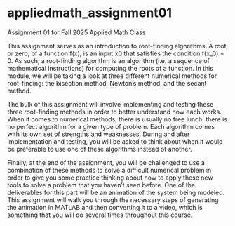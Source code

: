 # appliedmath_assignment01
Assignment 01 for Fall 2025 Applied Math Class

This assignment serves as an introduction to root-finding algorithms. A root, or zero, of a function f(x), is an input
x0 that satisfies the condition f(x_0) = 0. As such, a root-finding algorithm is an algorithm (i.e. a sequence of
mathematical instructions) for computing the roots of a function. In this module, we will be taking a look at three
different numerical methods for root-finding: the bisection method, Newton’s method, and the secant method.

The bulk of this assignment will involve implementing and testing these three root-finding methods in order to
better understand how each works. When it comes to numerical methods, there is usually no free lunch: there is no
perfect algorithm for a given type of problem. Each algorithm comes with its own set of strengths and weaknesses.
During and after implementation and testing, you will be asked to think about when it would be preferable to use
one of these algorithms instead of another.

Finally, at the end of the assignment, you will be challenged to use a combination of these methods to solve a
difficult numerical problem in order to give you some practice thinking about how to apply these new tools to solve
a problem that you haven’t seen before. One of the deliverables for this part will be an animation of the system being
modeled. This assignment will walk you through the necessary steps of generating the animation in MATLAB and
then converting it to a video, which is something that you will do several times throughout this course.
